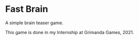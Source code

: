 # Fast Brain
A simple brain teaser game.

This game is done in my Internship at Grimanda Games, 2021.